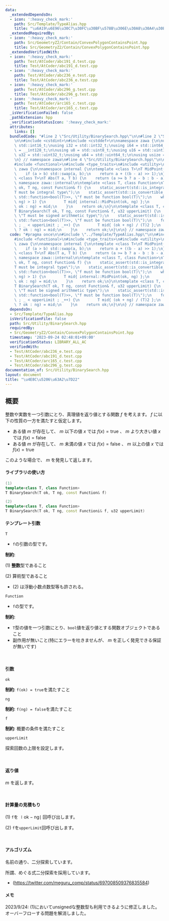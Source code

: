 ```yaml
---
data:
  _extendedDependsOn:
  - icon: ':heavy_check_mark:'
    path: Src/Template/TypeAlias.hpp
    title: "\u6A19\u6E96\u30C7\u30FC\u30BF\u578B\u306E\u30A8\u30A4\u30EA\u30A2\u30B9"
  _extendedRequiredBy:
  - icon: ':heavy_check_mark:'
    path: Src/GeometryZ2/Contain/ConvexPolygonContainsPoint.hpp
    title: Src/GeometryZ2/Contain/ConvexPolygonContainsPoint.hpp
  _extendedVerifiedWith:
  - icon: ':heavy_check_mark:'
    path: Test/AtCoder/abc191_d.test.cpp
    title: Test/AtCoder/abc191_d.test.cpp
  - icon: ':heavy_check_mark:'
    path: Test/AtCoder/abc236_e.test.cpp
    title: Test/AtCoder/abc236_e.test.cpp
  - icon: ':heavy_check_mark:'
    path: Test/AtCoder/abc296_g.test.cpp
    title: Test/AtCoder/abc296_g.test.cpp
  - icon: ':heavy_check_mark:'
    path: Test/AtCoder/arc165_c.test.cpp
    title: Test/AtCoder/arc165_c.test.cpp
  _isVerificationFailed: false
  _pathExtension: hpp
  _verificationStatusIcon: ':heavy_check_mark:'
  attributes:
    links: []
  bundledCode: "#line 2 \"Src/Utility/BinarySearch.hpp\"\n\n#line 2 \"Src/Template/TypeAlias.hpp\"\
    \n\n#include <cstdint>\n#include <cstddef>\n\nnamespace zawa {\n\nusing i16 =\
    \ std::int16_t;\nusing i32 = std::int32_t;\nusing i64 = std::int64_t;\nusing i128\
    \ = __int128_t;\n\nusing u8 = std::uint8_t;\nusing u16 = std::uint16_t;\nusing\
    \ u32 = std::uint32_t;\nusing u64 = std::uint64_t;\n\nusing usize = std::size_t;\n\
    \n} // namespace zawa\n#line 4 \"Src/Utility/BinarySearch.hpp\"\n\n#include <cmath>\n\
    #include <functional>\n#include <type_traits>\n#include <utility>\n\nnamespace\
    \ zawa {\n\nnamespace internal {\n\ntemplate <class T>\nT MidPoint(T a, T b) {\n\
    \    if (a > b) std::swap(a, b);\n    return a + ((b - a) >> 1);\n}\n\ntemplate\
    \ <class T>\nT Abs(T a, T b) {\n    return (a >= b ? a - b : b - a);\n}\n\n} //\
    \ namespace zawa::internal\n\ntemplate <class T, class Function>\nT BinarySearch(T\
    \ ok, T ng, const Function& f) {\n    static_assert(std::is_integral_v<T>, \"\
    T must be integral type\");\n    static_assert(std::is_convertible_v<Function,\
    \ std::function<bool(T)>>, \"f must be function bool(T)\");\n    while (internal::Abs(ok,\
    \ ng) > 1) {\n        T mid{ internal::MidPoint(ok, ng) };\n        (f(mid) ?\
    \ ok : ng) = mid;\n    }\n    return ok;\n}\n\ntemplate <class T, class Function>\n\
    T BinarySearch(T ok, T ng, const Function& f, u32 upperLimit) {\n    static_assert(std::is_signed_v<T>,\
    \ \"T must be signed arithmetic type\");\n    static_assert(std::is_convertible_v<Function,\
    \ std::function<bool(T)>>, \"f must be function bool(T)\");\n    for (u32 _{}\
    \ ; _ < upperLimit ; _++) {\n        T mid{ (ok + ng) / (T)2 };\n        (f(mid)\
    \ ? ok : ng) = mid;\n    }\n    return ok;\n}\n\n} // namespace zawa\n"
  code: "#pragma once\n\n#include \"../Template/TypeAlias.hpp\"\n\n#include <cmath>\n\
    #include <functional>\n#include <type_traits>\n#include <utility>\n\nnamespace\
    \ zawa {\n\nnamespace internal {\n\ntemplate <class T>\nT MidPoint(T a, T b) {\n\
    \    if (a > b) std::swap(a, b);\n    return a + ((b - a) >> 1);\n}\n\ntemplate\
    \ <class T>\nT Abs(T a, T b) {\n    return (a >= b ? a - b : b - a);\n}\n\n} //\
    \ namespace zawa::internal\n\ntemplate <class T, class Function>\nT BinarySearch(T\
    \ ok, T ng, const Function& f) {\n    static_assert(std::is_integral_v<T>, \"\
    T must be integral type\");\n    static_assert(std::is_convertible_v<Function,\
    \ std::function<bool(T)>>, \"f must be function bool(T)\");\n    while (internal::Abs(ok,\
    \ ng) > 1) {\n        T mid{ internal::MidPoint(ok, ng) };\n        (f(mid) ?\
    \ ok : ng) = mid;\n    }\n    return ok;\n}\n\ntemplate <class T, class Function>\n\
    T BinarySearch(T ok, T ng, const Function& f, u32 upperLimit) {\n    static_assert(std::is_signed_v<T>,\
    \ \"T must be signed arithmetic type\");\n    static_assert(std::is_convertible_v<Function,\
    \ std::function<bool(T)>>, \"f must be function bool(T)\");\n    for (u32 _{}\
    \ ; _ < upperLimit ; _++) {\n        T mid{ (ok + ng) / (T)2 };\n        (f(mid)\
    \ ? ok : ng) = mid;\n    }\n    return ok;\n}\n\n} // namespace zawa\n"
  dependsOn:
  - Src/Template/TypeAlias.hpp
  isVerificationFile: false
  path: Src/Utility/BinarySearch.hpp
  requiredBy:
  - Src/GeometryZ2/Contain/ConvexPolygonContainsPoint.hpp
  timestamp: '2023-09-24 02:48:01+09:00'
  verificationStatus: LIBRARY_ALL_AC
  verifiedWith:
  - Test/AtCoder/abc236_e.test.cpp
  - Test/AtCoder/abc191_d.test.cpp
  - Test/AtCoder/arc165_c.test.cpp
  - Test/AtCoder/abc296_g.test.cpp
documentation_of: Src/Utility/BinarySearch.hpp
layout: document
title: "\u4E8C\u5206\u63A2\u7D22"
---
```


## 概要

整数や実数を一つ引数にとり、真理値を返り値とする関数 $f$ を考えます。 $f$ に以下の性質の一方を満たすと仮定します。
- ある値 $m$ が存在して、 $m$ 以下の値 $x$ では $f(x) = \text{true}$ 、 $m$ より大きい値 $x$ では $f(x) = \text{false}$
- ある値 $m$ が存在して、 $m$ 未満の値 $x$ では $f(x) = \text{false}$ 、 $m$ 以上の値 $x$ では $f(x) = \text{true}$

このような場合で、 $m$ を発見して返します。

#### ライブラリの使い方

```cpp
(1) 
template<class T, class Function>
T BinarySearch(T ok, T ng, const Function& f)

(2)
template<class T, class Function>
T BinarySearch(T ok, T ng, const Functioni& f, u32 upperLimit)
```

#### テンプレート引数

`T`

- `f`の引数の型です。

**制約**:

(1) **整数**型であること

(2) 算術型であること
- (2) は浮動小数点数型等も許される。

`Function`

- `f`の型です。

**制約**: 

- `T`型の値を一つ引数にとり、`bool`値を返り値とする関数オブジェクトであること
- 副作用が無いこと(特にエラーを吐きませんが、 $m$ を正しく発見できる保証が無いです)

<br />

#### 引数

`ok`

**制約**: `f(ok) = true`を満たすこと

`ng`

**制約**: `f(ng) = false`を満たすこと

`f`

**制約**: 概要の条件を満たすこと

`upperLimit`

探索回数の上限を設定します。

<br />

#### 返り値

$m$ を返します。

<br />

#### 計算量の見積もり

(1) `f`を $\mid \text{ok} - \text{ng}\mid$ 回呼び出します。

(2) `f`を`upperLimit`回呼び出します。

<br />

#### アルゴリズム

名前の通り、二分探索しています。

所謂、めぐる式二分探索を採用しています。
- (https://twitter.com/meguru_comp/status/697008509376835584)

#### メモ

2023/9/24: (1)においてunsignedな整数型も利用できるように修正しました。オーバーフローする問題を解消しました。
